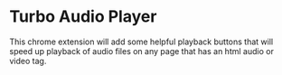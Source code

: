# Turbo Audio Player

This chrome extension will add some helpful playback buttons that will speed up playback of audio files on any page that has an html audio or video tag.

